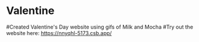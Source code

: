 # Valentine

#Created Valentine's Day website using gifs of Milk and Mocha 
#Try out the website here: https://nnyqhl-5173.csb.app/
